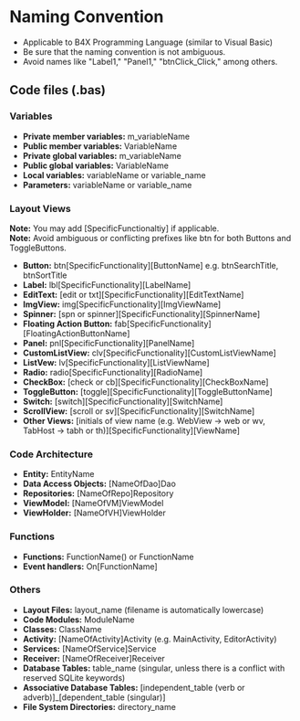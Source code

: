 # Naming Convention
- Applicable to B4X Programming Language (similar to Visual Basic)
- Be sure that the naming convention is not ambiguous.
- Avoid names like "Label1," "Panel1," "btnClick_Click," among others.

## Code files (.bas)
### Variables
- **Private member variables:** m_variableName
- **Public member variables:** VariableName
- **Private global variables:** m_variableName
- **Public global variables:** VariableName
- **Local variables:** variableName or variable_name
- **Parameters:** variableName or variable_name

### Layout Views
**Note:** You may add [SpecificFunctionaltiy] if applicable.\
**Note:** Avoid ambiguous or conflicting prefixes like btn for both Buttons and ToggleButtons.
- **Button:** btn[SpecificFunctionality][ButtonName] e.g. btnSearchTitle, btnSortTitle
- **Label:** lbl[SpecificFunctionality][LabelName]
- **EditText:** [edit or txt][SpecificFunctionality][EditTextName]
- **ImgView:** img[SpecificFunctionality][ImgViewName]
- **Spinner:** [spn or spinner][SpecificFunctionality][SpinnerName]
- **Floating Action Button:** fab[SpecificFunctionality][FloatingActionButtonName]
- **Panel:** pnl[SpecificFunctionality][PanelName]
- **CustomListView:** clv[SpecificFunctionality][CustomListViewName]
- **ListVew:** lv[SpecificFunctionality][ListViewName]
- **Radio:** radio[SpecificFunctionality][RadioName]
- **CheckBox:** [check or cb][SpecificFunctionality][CheckBoxName]
- **ToggleButton:** [toggle][SpecificFunctionality][ToggleButtonName]
- **Switch:** [switch][SpecificFunctionality][SwitchName]
- **ScrollView:** [scroll or sv][SpecificFunctionality][SwitchName]
- **Other Views:** [initials of view name (e.g. WebView -> web or wv, TabHost -> tabh or th)][SpecificFunctionality][ViewName]

### Code Architecture
- **Entity:** EntityName
- **Data Access Objects:** [NameOfDao]Dao
- **Repositories:** [NameOfRepo]Repository
- **ViewModel:** [NameOfVM]ViewModel
- **ViewHolder:** [NameOfVH]ViewHolder

### Functions
- **Functions:** FunctionName() or FunctionName
- **Event handlers:** On[FunctionName]

### Others
- **Layout Files:** layout_name (filename is automatically lowercase)
- **Code Modules:** ModuleName
- **Classes:** ClassName
- **Activity:** [NameOfActivity]Activity (e.g. MainActivity, EditorActivity)
- **Services:** [NameOfService]Service
- **Receiver:** [NameOfReceiver]Receiver
- **Database Tables:** table_name (singular, unless there is a conflict with reserved SQLite keywords)
- **Associative Database Tables:** [independent_table (verb or adverb)]_[dependent_table (singular)]
- **File System Directories:** directory_name
